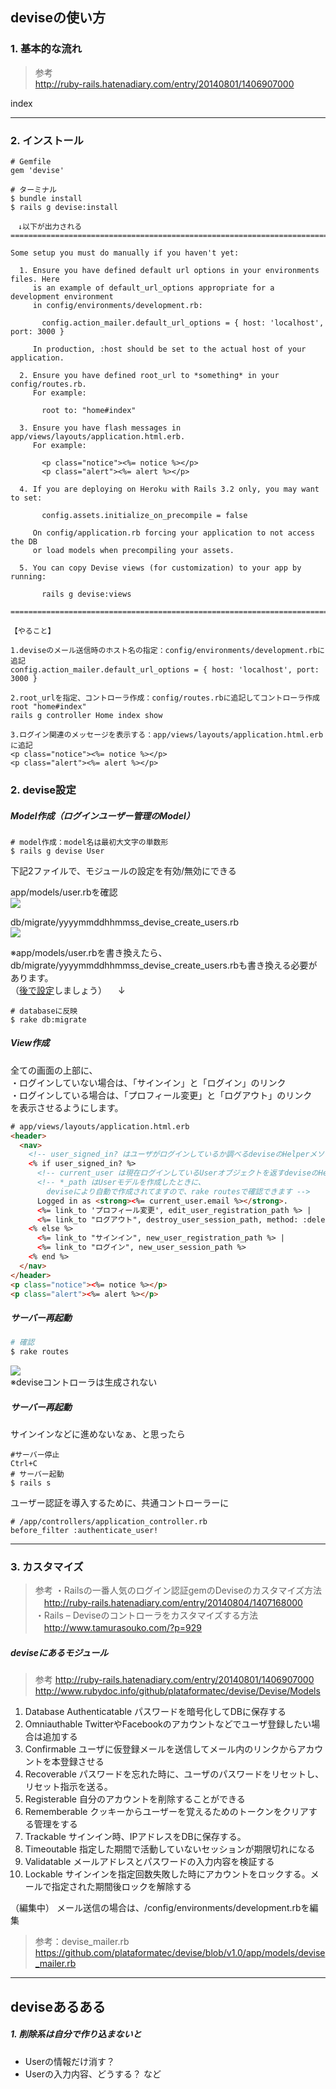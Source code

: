 
## deviseの使い方


### 1. 基本的な流れ
> 参考  
http://ruby-rails.hatenadiary.com/entry/20140801/1406907000 

index

- - - 

### 2. インストール

```
# Gemfile
gem 'devise'

# ターミナル
$ bundle install
$ rails g devise:install

　↓以下が出力される
===============================================================================

Some setup you must do manually if you haven't yet:

  1. Ensure you have defined default url options in your environments files. Here
     is an example of default_url_options appropriate for a development environment
     in config/environments/development.rb:
     
       config.action_mailer.default_url_options = { host: 'localhost', port: 3000 }

     In production, :host should be set to the actual host of your application.

  2. Ensure you have defined root_url to *something* in your config/routes.rb.
     For example:

       root to: "home#index"

  3. Ensure you have flash messages in app/views/layouts/application.html.erb.
     For example:

       <p class="notice"><%= notice %></p>
       <p class="alert"><%= alert %></p>

  4. If you are deploying on Heroku with Rails 3.2 only, you may want to set:

       config.assets.initialize_on_precompile = false

     On config/application.rb forcing your application to not access the DB
     or load models when precompiling your assets.

  5. You can copy Devise views (for customization) to your app by running:

       rails g devise:views

===============================================================================

【やること】

1.deviseのメール送信時のホスト名の指定：config/environments/development.rbに追記
config.action_mailer.default_url_options = { host: 'localhost', port: 3000 }

2.root_urlを指定、コントローラ作成：config/routes.rbに追記してコントローラ作成
root "home#index"
rails g controller Home index show

3.ログイン関連のメッセージを表示する：app/views/layouts/application.html.erbに追記
<p class="notice"><%= notice %></p>
<p class="alert"><%= alert %></p>

```

### 2. devise設定

##### Model作成（ログインユーザー管理のModel）

```
# model作成：model名は最初大文字の単数形
$ rails g devise User
```

下記2ファイルで、モジュールの設定を有効/無効にできる  

app/models/user.rbを確認  
![](http://i.gyazo.com/62c8a41872aa49c8c96d27fdc5decc7b.png)  

db/migrate/yyyymmddhhmmss_devise_create_users.rb  
![](http://i.gyazo.com/3757ad1b32c23e157337720ca717ac27.png)  

※app/models/user.rbを書き換えたら、db/migrate/yyyymmddhhmmss_devise_create_users.rbも書き換える必要があります。  
（<a href="#atode">後で設定</a>しましょう）
　↓
```
# databaseに反映
$ rake db:migrate
```


##### View作成

全ての画面の上部に、  
・ログインしていない場合は、「サインイン」と「ログイン」のリンク  
・ログインしている場合は、「プロフィール変更」と「ログアウト」のリンク  
を表示させるようにします。  

```html
# app/views/layouts/application.html.erb
<header>
  <nav>
    <!-- user_signed_in? はユーザがログインしているか調べるdeviseのHelperメソッド -->
    <% if user_signed_in? %> 
      <!-- current_user は現在ログインしているUserオブジェクトを返すdeviseのHelperメソッド -->
      <!-- *_path はUserモデルを作成したときに、
        deviseにより自動で作成されてますので、rake routesで確認できます -->
      Logged in as <strong><%= current_user.email %></strong>.
      <%= link_to 'プロフィール変更', edit_user_registration_path %> |
      <%= link_to "ログアウト", destroy_user_session_path, method: :delete %>
    <% else %>
      <%= link_to "サインイン", new_user_registration_path %> |
      <%= link_to "ログイン", new_user_session_path %>
    <% end %>
  </nav>
</header>
<p class="notice"><%= notice %></p>
<p class="alert"><%= alert %></p>
```
##### サーバー再起動  
```Ruby
# 確認
$ rake routes
```
![](http://i.gyazo.com/ed07b0abf060017ce42a2489cc55c67a.png)  
※deviseコントローラは生成されない

##### サーバー再起動  
サインインなどに進めないなぁ、と思ったら
```
#サーバー停止  
Ctrl+C  
# サーバー起動  
$ rails s
```

ユーザー認証を導入するために、共通コントローラーに
```
# /app/controllers/application_controller.rb
before_filter :authenticate_user!
```

- - -

### 3. カスタマイズ

> 参考
・Railsの一番人気のログイン認証gemのDeviseのカスタマイズ方法  
　http://ruby-rails.hatenadiary.com/entry/20140804/1407168000  
・Rails – Deviseのコントローラをカスタマイズする方法  
　http://www.tamurasouko.com/?p=929  


##### deviseにあるモジュール  

> 参考
http://ruby-rails.hatenadiary.com/entry/20140801/1406907000  
http://www.rubydoc.info/github/plataformatec/devise/Devise/Models  

1. Database Authenticatable
パスワードを暗号化してDBに保存する
2. Omniauthable
TwitterやFacebookのアカウントなどでユーザ登録したい場合は追加する
3. Confirmable
ユーザに仮登録メールを送信してメール内のリンクからアカウントを本登録させる
4. Recoverable
パスワードを忘れた時に、ユーザのパスワードをリセットし、リセット指示を送る。
5. Registerable
自分のアカウントを削除することができる
6. Rememberable
クッキーからユーザーを覚えるためのトークンをクリアする管理をする
7. Trackable
サインイン時、IPアドレスをDBに保存する。
8. Timeoutable
指定した期間で活動していないセッションが期限切れになる
9. Validatable
メールアドレスとパスワードの入力内容を検証する
10. Lockable
サインインを指定回数失敗した時にアカウントをロックする。メールで指定された期間後ロックを解除する


（編集中）
<a id="atode"></a>
メール送信の場合は、/config/environments/development.rbを編集  
> 参考：devise_mailer.rb  
https://github.com/plataformatec/devise/blob/v1.0/app/models/devise_mailer.rb









- - -

## deviseあるある  

##### 1. 削除系は自分で作り込まないと
* Userの情報だけ消す？
* Userの入力内容、どうする？
など




